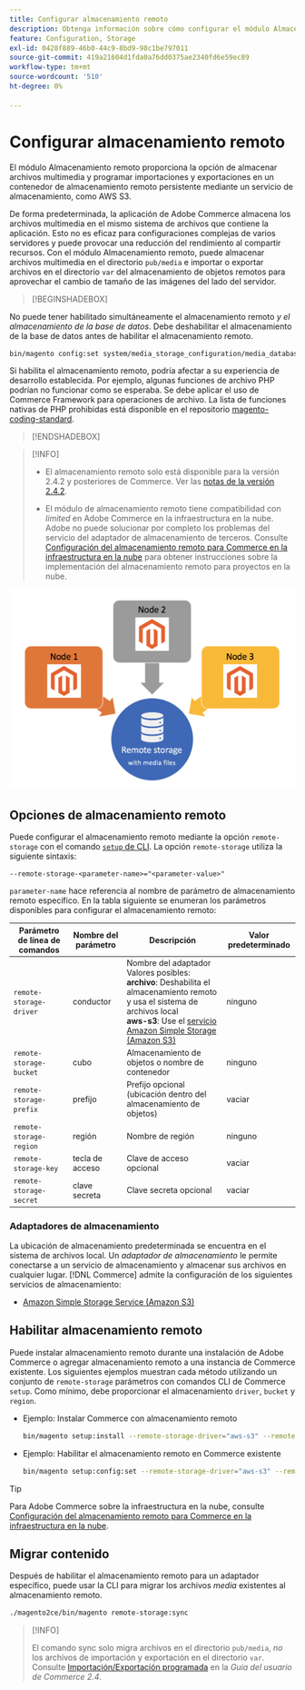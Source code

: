 ```yaml
---
title: Configurar almacenamiento remoto
description: Obtenga información sobre cómo configurar el módulo Almacenamiento remoto para la aplicación Commerce local.
feature: Configuration, Storage
exl-id: 0428f889-46b0-44c9-8bd9-98c1be797011
source-git-commit: 419a21604d1fda0a76dd0375ae2340fd6e59ec89
workflow-type: tm+mt
source-wordcount: '510'
ht-degree: 0%

---
```


# Configurar almacenamiento remoto

El módulo Almacenamiento remoto proporciona la opción de almacenar archivos multimedia y programar importaciones y exportaciones en un contenedor de almacenamiento remoto persistente mediante un servicio de almacenamiento, como AWS S3.

De forma predeterminada, la aplicación de Adobe Commerce almacena los archivos multimedia en el mismo sistema de archivos que contiene la aplicación. Esto no es eficaz para configuraciones complejas de varios servidores y puede provocar una reducción del rendimiento al compartir recursos. Con el módulo Almacenamiento remoto, puede almacenar archivos multimedia en el directorio `pub/media` e importar o exportar archivos en el directorio `var` del almacenamiento de objetos remotos para aprovechar el cambio de tamaño de las imágenes del lado del servidor.

>[!BEGINSHADEBOX]

No puede tener habilitado simultáneamente el almacenamiento remoto _y el almacenamiento de la base de datos_. Debe deshabilitar el almacenamiento de la base de datos antes de habilitar el almacenamiento remoto.

```bash
bin/magento config:set system/media_storage_configuration/media_database 0
```

Si habilita el almacenamiento remoto, podría afectar a su experiencia de desarrollo establecida. Por ejemplo, algunas funciones de archivo PHP podrían no funcionar como se esperaba. Se debe aplicar el uso de Commerce Framework para operaciones de archivo. La lista de funciones nativas de PHP prohibidas está disponible en el repositorio [magento-coding-standard](https://github.com/magento/magento-coding-standard/blob/develop/Magento2/Sniffs/Functions/DiscouragedFunctionSniff.php).

>[!ENDSHADEBOX]

>[!INFO]
>
>- El almacenamiento remoto solo está disponible para la versión 2.4.2 y posteriores de Commerce. Ver las [notas de la versión 2.4.2](https://experienceleague.adobe.com/en/docs/commerce-operations/release/notes/magento-open-source/2-4-2).
>
>- El módulo de almacenamiento remoto tiene compatibilidad con _limited_ en Adobe Commerce en la infraestructura en la nube. Adobe no puede solucionar por completo los problemas del servicio del adaptador de almacenamiento de terceros. Consulte [Configuración del almacenamiento remoto para Commerce en la infraestructura en la nube](cloud-support.md) para obtener instrucciones sobre la implementación del almacenamiento remoto para proyectos en la nube.

![imagen de esquema](../../assets/configuration/remote-storage-schema.png)

## Opciones de almacenamiento remoto

Puede configurar el almacenamiento remoto mediante la opción `remote-storage` con el comando [`setup` de CLI](../../installation/tutorials/deployment.md). La opción `remote-storage` utiliza la siguiente sintaxis:

```text
--remote-storage-<parameter-name>="<parameter-value>"
```

`parameter-name` hace referencia al nombre de parámetro de almacenamiento remoto específico. En la tabla siguiente se enumeran los parámetros disponibles para configurar el almacenamiento remoto:

| Parámetro de línea de comandos | Nombre del parámetro | Descripción | Valor predeterminado |
|--- |--- |--- |--- |
| `remote-storage-driver` | conductor | Nombre del adaptador<br>Valores posibles:<br>**archivo**: Deshabilita el almacenamiento remoto y usa el sistema de archivos local <br>**aws-s3**: Use el [servicio Amazon Simple Storage (Amazon S3)](remote-storage-aws-s3.md) | ninguno |
| `remote-storage-bucket` | cubo | Almacenamiento de objetos o nombre de contenedor | ninguno |
| `remote-storage-prefix` | prefijo | Prefijo opcional (ubicación dentro del almacenamiento de objetos) | vaciar |
| `remote-storage-region` | región | Nombre de región | ninguno |
| `remote-storage-key` | tecla de acceso | Clave de acceso opcional | vaciar |
| `remote-storage-secret` | clave secreta | Clave secreta opcional | vaciar |

### Adaptadores de almacenamiento

La ubicación de almacenamiento predeterminada se encuentra en el sistema de archivos local. Un _adaptador de almacenamiento_ le permite conectarse a un servicio de almacenamiento y almacenar sus archivos en cualquier lugar. [!DNL Commerce] admite la configuración de los siguientes servicios de almacenamiento:

- [Amazon Simple Storage Service (Amazon S3)](remote-storage-aws-s3.md)

## Habilitar almacenamiento remoto

Puede instalar almacenamiento remoto durante una instalación de Adobe Commerce o agregar almacenamiento remoto a una instancia de Commerce existente. Los siguientes ejemplos muestran cada método utilizando un conjunto de `remote-storage` parámetros con comandos CLI de Commerce `setup`. Como mínimo, debe proporcionar el almacenamiento `driver`, `bucket` y `region`.

- Ejemplo: Instalar Commerce con almacenamiento remoto

  ```bash
  bin/magento setup:install --remote-storage-driver="aws-s3" --remote-storage-bucket="myBucket" --remote-storage-region="us-east-1"
  ```

- Ejemplo: Habilitar el almacenamiento remoto en Commerce existente

  ```bash
  bin/magento setup:config:set --remote-storage-driver="aws-s3" --remote-storage-bucket="myBucket" --remote-storage-region="us-east-1"
  ```

>[!TIP]
>
>Para Adobe Commerce sobre la infraestructura en la nube, consulte [Configuración del almacenamiento remoto para Commerce en la infraestructura en la nube](cloud-support.md).

## Migrar contenido

Después de habilitar el almacenamiento remoto para un adaptador específico, puede usar la CLI para migrar los archivos _media_ existentes al almacenamiento remoto.

```bash
./magento2ce/bin/magento remote-storage:sync
```

>[!INFO]
>
>El comando sync solo migra archivos en el directorio `pub/media`, _no_ los archivos de importación y exportación en el directorio `var`. Consulte [Importación/Exportación programada](https://experienceleague.adobe.com/docs/commerce-admin/systems/data-transfer/data-scheduled-import-export.html) en la _Guía del usuario de Commerce 2.4_.

<!-- link definitions -->

[import-export]: https://docs.magento.com/user-guide/system/data-scheduled-import-export.html
